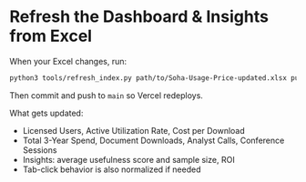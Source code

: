 # Refresh the Dashboard & Insights from Excel

When your Excel changes, run:
```bash
python3 tools/refresh_index.py path/to/Soha-Usage-Price-updated.xlsx public/INDEX.html
```
Then commit and push to `main` so Vercel redeploys.

What gets updated:
- Licensed Users, Active Utilization Rate, Cost per Download
- Total 3-Year Spend, Document Downloads, Analyst Calls, Conference Sessions
- Insights: average usefulness score and sample size, ROI
- Tab-click behavior is also normalized if needed
